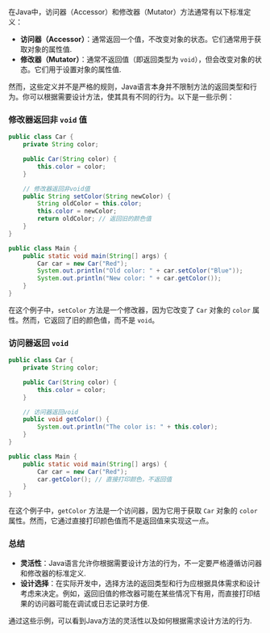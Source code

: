 在Java中，访问器（Accessor）和修改器（Mutator）方法通常有以下标准定义：

- **访问器（Accessor）**：通常返回一个值，不改变对象的状态。它们通常用于获取对象的属性值.
- **修改器（Mutator）**：通常不返回值（即返回类型为 `void`），但会改变对象的状态。它们用于设置对象的属性值.

然而，这些定义并不是严格的规则，Java语言本身并不限制方法的返回类型和行为。你可以根据需要设计方法，使其具有不同的行为。以下是一些示例：

### 修改器返回非 `void` 值

```java
public class Car {
    private String color;

    public Car(String color) {
        this.color = color;
    }

    // 修改器返回非void值
    public String setColor(String newColor) {
        String oldColor = this.color;
        this.color = newColor;
        return oldColor; // 返回旧的颜色值
    }
}

public class Main {
    public static void main(String[] args) {
        Car car = new Car("Red");
        System.out.println("Old color: " + car.setColor("Blue"));
        System.out.println("New color: " + car.getColor());
    }
}
```

在这个例子中，`setColor` 方法是一个修改器，因为它改变了 `Car` 对象的 `color` 属性。然而，它返回了旧的颜色值，而不是 `void`。

### 访问器返回 `void`

```java
public class Car {
    private String color;

    public Car(String color) {
        this.color = color;
    }

    // 访问器返回void
    public void getColor() {
        System.out.println("The color is: " + this.color);
    }
}

public class Main {
    public static void main(String[] args) {
        Car car = new Car("Red");
        car.getColor(); // 直接打印颜色，不返回值
    }
}
```

在这个例子中，`getColor` 方法是一个访问器，因为它用于获取 `Car` 对象的 `color` 属性。然而，它通过直接打印颜色值而不是返回值来实现这一点。

### 总结
- **灵活性**：Java语言允许你根据需要设计方法的行为，不一定要严格遵循访问器和修改器的标准定义.
- **设计选择**：在实际开发中，选择方法的返回类型和行为应根据具体需求和设计考虑来决定。例如，返回旧值的修改器可能在某些情况下有用，而直接打印结果的访问器可能在调试或日志记录时方便.

通过这些示例，可以看到Java方法的灵活性以及如何根据需求设计方法的行为.
